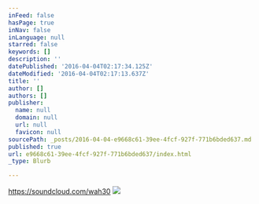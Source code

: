 ```yaml
---
inFeed: false
hasPage: true
inNav: false
inLanguage: null
starred: false
keywords: []
description: ''
datePublished: '2016-04-04T02:17:34.125Z'
dateModified: '2016-04-04T02:17:13.637Z'
title: ''
author: []
authors: []
publisher:
  name: null
  domain: null
  url: null
  favicon: null
sourcePath: _posts/2016-04-04-e9668c61-39ee-4fcf-927f-771b6bded637.md
published: true
url: e9668c61-39ee-4fcf-927f-771b6bded637/index.html
_type: Blurb

---
```

https://soundcloud.com/wah30
![](https://the-grid-user-content.s3-us-west-2.amazonaws.com/655e67fa-8f0e-4b94-84d4-045a7740a85b.jpg)